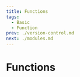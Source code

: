 ```yaml
---
title: Functions
tags:
  - Basic
  - Function
prev: ./version-control.md
next: ./modules.md
---
```


# Functions

<TagLinks />
